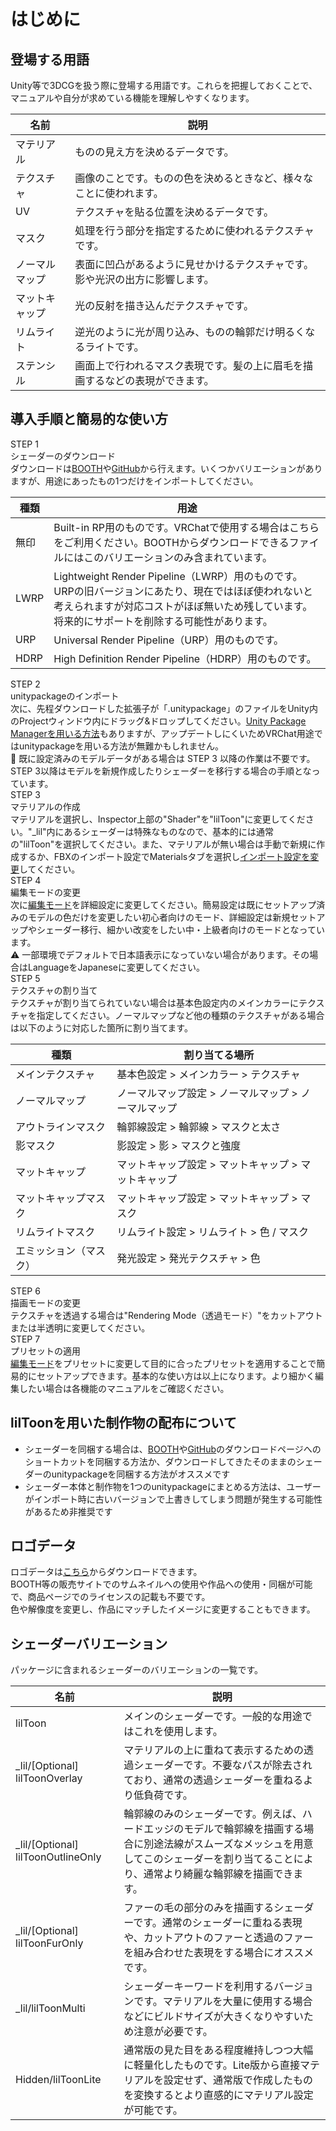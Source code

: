 # はじめに

## 登場する用語
Unity等で3DCGを扱う際に登場する用語です。これらを把握しておくことで、マニュアルや自分が求めている機能を理解しやすくなります。

|名前|説明|
|-|-|
|マテリアル|ものの見え方を決めるデータです。|
|テクスチャ|画像のことです。ものの色を決めるときなど、様々なことに使われます。|
|UV|テクスチャを貼る位置を決めるデータです。|
|マスク|処理を行う部分を指定するために使われるテクスチャです。|
|ノーマルマップ|表面に凹凸があるように見せかけるテクスチャです。影や光沢の出方に影響します。|
|マットキャップ|光の反射を描き込んだテクスチャです。|
|リムライト|逆光のように光が周り込み、ものの輪郭だけ明るくなるライトです。|
|ステンシル|画面上で行われるマスク表現です。髪の上に眉毛を描画するなどの表現ができます。|

## 導入手順と簡易的な使い方

<div class="timeline">
<div class="timeline_part">
    <div class="timeline_label">STEP 1</div>
    <div class="timeline_title">シェーダーのダウンロード</div>
    <div class="timeline_text">ダウンロードは<a href="https://lilxyzw.booth.pm/items/3087170">BOOTH</a>や<a href="https://github.com/lilxyzw/lilToon/releases">GitHub</a>から行えます。いくつかバリエーションがありますが、用途にあったもの1つだけをインポートしてください。

|種類|用途|
|-|-|
|無印|Built-in RP用のものです。VRChatで使用する場合はこちらをご利用ください。BOOTHからダウンロードできるファイルにはこのバリエーションのみ含まれています。|
|LWRP|Lightweight Render Pipeline（LWRP）用のものです。URPの旧バージョンにあたり、現在ではほぼ使われないと考えられますが対応コストがほぼ無いため残しています。将来的にサポートを削除する可能性があります。|
|URP|Universal Render Pipeline（URP）用のものです。|
|HDRP|High Definition Render Pipeline（HDRP）用のものです。|

</div>
</div>

<div class="timeline_part">
    <div class="timeline_label">STEP 2</div>
    <div class="timeline_title">unitypackageのインポート</div>
    <div class="timeline_text">次に、先程ダウンロードした拡張子が「<span>.unitypackage</span>」のファイルをUnity内の<span>Projectウィンドウ内にドラッグ&ドロップ</span>してください。<a href="https://docs.unity3d.com/ja/current/Manual/upm-ui-giturl.html" target="_blank" rel="noopener noreferrer">Unity Package Managerを用いる方法</a>もありますが、アップデートしにくいためVRChat用途ではunitypackageを用いる方法が無難かもしれません。
        <div class="window_info">&#x1f530; <span>既に設定済みのモデルデータがある場合は STEP 3 以降の作業は不要</span>です。STEP 3以降はモデルを新規作成したりシェーダーを移行する場合の手順となっています。</div>
    </div>
</div>
<div class="timeline_part timeline_part_sub">
    <div class="timeline_label">STEP 3</div>
    <div class="timeline_title">マテリアルの作成</div>
    <div class="timeline_text">マテリアルを選択し、Inspector上部の"Shader"を"lilToon"に変更してください。<span>"_lil"内にあるシェーダーは特殊なものなので、基本的には通常の"lilToon"を選択してください</span>。また、マテリアルが無い場合は手動で新規に作成するか、FBXのインポート設定でMaterialsタブを選択し<a href="https://docs.unity3d.com/ja/current/Manual/FBXImporter-Materials.html" target="_blank" rel="noopener noreferrer">インポート設定を変更</a>してください。</div>
</div>
<div class="timeline_part timeline_part_sub">
    <div class="timeline_label">STEP 4</div>
    <div class="timeline_title">編集モードの変更</div>
    <div class="timeline_text">次に<a href="#">編集モード</a>を<span>詳細設定</span>に変更してください。簡易設定は<span>既にセットアップ済みのモデルの色だけを変更したい初心者向けのモード</span>、詳細設定は<span>新規セットアップやシェーダー移行、細かい改変をしたい中・上級者向けのモード</span>となっています。
        <div class="window_info">&#x26a0; 一部環境でデフォルトで日本語表示になっていない場合があります。その場合はLanguageを<span>Japanese</span>に変更してください。</div>
    </div>
</div>
<div class="timeline_part timeline_part_sub">
    <div class="timeline_label">STEP 5</div>
    <div class="timeline_title">テクスチャの割り当て</div>
    <div class="timeline_text">テクスチャが割り当てられていない場合は基本色設定内の<span>メインカラー</span>にテクスチャを指定してください。ノーマルマップなど他の種類のテクスチャがある場合は以下のように対応した箇所に割り当てます。

|種類|割り当てる場所|
|-|-|
|メインテクスチャ|基本色設定 > メインカラー > テクスチャ|
|ノーマルマップ|ノーマルマップ設定 > ノーマルマップ > ノーマルマップ|
|アウトラインマスク|輪郭線設定 > 輪郭線 > マスクと太さ|
|影マスク|影設定 > 影 > マスクと強度|
|マットキャップ|マットキャップ設定 > マットキャップ > マットキャップ|
|マットキャップマスク|マットキャップ設定 > マットキャップ > マスク|
|リムライトマスク|リムライト設定 > リムライト > 色 / マスク|
|エミッション（マスク）|発光設定 > 発光テクスチャ > 色|

</div>
</div>
<div class="timeline_part timeline_part_sub">
    <div class="timeline_label">STEP 6</div>
    <div class="timeline_title">描画モードの変更</div>
    <div class="timeline_text">テクスチャを透過する場合は"Rendering Mode（透過モード）"を<span>カットアウト</span>または<span>半透明</span>に変更してください。</div>
</div>
<div class="timeline_part timeline_part_sub">
    <div class="timeline_label">STEP 7</div>
    <div class="timeline_title">プリセットの適用</div>
    <div class="timeline_text"><a href="#">編集モード</a>をプリセットに変更して目的に合ったプリセットを適用することで簡易的にセットアップできます。基本的な使い方は以上になります。より細かく編集したい場合は各機能のマニュアルをご確認ください。</div>
</div>
</div>

## lilToonを用いた制作物の配布について
- シェーダーを同梱する場合は、[BOOTH](https://booth.pm/ja/items/3087170)や[GitHub](https://github.com/lilxyzw/lilToon/releases)のダウンロードページへのショートカットを同梱する方法か、ダウンロードしてきたそのままのシェーダーのunitypackageを同梱する方法がオススメです
- シェーダー本体と制作物を1つのunitypackageにまとめる方法は、ユーザーがインポート時に古いバージョンで上書きしてしまう問題が発生する可能性があるため非推奨です

## ロゴデータ
ロゴデータは[こちら](https://github.com/lilxyzw/lilToon/tree/master/logo)からダウンロードできます。  
BOOTH等の販売サイトでのサムネイルへの使用や作品への使用・同梱が可能で、商品ページでのライセンスの記載も不要です。  
色や解像度を変更し、作品にマッチしたイメージに変更することもできます。

## シェーダーバリエーション
パッケージに含まれるシェーダーのバリエーションの一覧です。

|名前|説明|
|-|-|
|lilToon|メインのシェーダーです。一般的な用途ではこれを使用します。|
|_lil/[Optional] lilToonOverlay|マテリアルの上に重ねて表示するための透過シェーダーです。不要なパスが除去されており、通常の透過シェーダーを重ねるより低負荷です。|
|_lil/[Optional] lilToonOutlineOnly|輪郭線のみのシェーダーです。例えば、ハードエッジのモデルで輪郭線を描画する場合に別途法線がスムーズなメッシュを用意してこのシェーダーを割り当てることにより、通常より綺麗な輪郭線を描画できます。|
|_lil/[Optional] lilToonFurOnly|ファーの毛の部分のみを描画するシェーダーです。通常のシェーダーに重ねる表現や、カットアウトのファーと透過のファーを組み合わせた表現をする場合にオススメです。|
|_lil/lilToonMulti|シェーダーキーワードを利用するバージョンです。マテリアルを大量に使用する場合などにビルドサイズが大きくなりやすいため注意が必要です。|
|Hidden/lilToonLite|通常版の見た目をある程度維持しつつ大幅に軽量化したものです。Lite版から直接マテリアルを設定せず、通常版で作成したものを変換するとより直感的にマテリアル設定が可能です。|